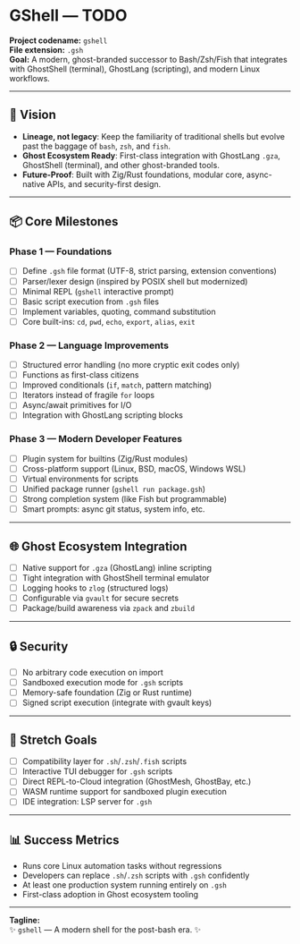 # GShell — TODO

**Project codename:** `gshell`  
**File extension:** `.gsh`  
**Goal:** A modern, ghost-branded successor to Bash/Zsh/Fish that integrates with GhostShell (terminal), GhostLang (scripting), and modern Linux workflows.

---

## 🎯 Vision

- **Lineage, not legacy**: Keep the familiarity of traditional shells but evolve past the baggage of `bash`, `zsh`, and `fish`.
- **Ghost Ecosystem Ready**: First-class integration with GhostLang `.gza`, GhostShell (terminal), and other ghost-branded tools.
- **Future-Proof**: Built with Zig/Rust foundations, modular core, async-native APIs, and security-first design.

---

## 📦 Core Milestones

### Phase 1 — Foundations
- [ ] Define `.gsh` file format (UTF-8, strict parsing, extension conventions)
- [ ] Parser/lexer design (inspired by POSIX shell but modernized)
- [ ] Minimal REPL (`gshell` interactive prompt)
- [ ] Basic script execution from `.gsh` files
- [ ] Implement variables, quoting, command substitution
- [ ] Core built-ins: `cd`, `pwd`, `echo`, `export`, `alias`, `exit`

### Phase 2 — Language Improvements
- [ ] Structured error handling (no more cryptic exit codes only)
- [ ] Functions as first-class citizens
- [ ] Improved conditionals (`if`, `match`, pattern matching)
- [ ] Iterators instead of fragile `for` loops
- [ ] Async/await primitives for I/O
- [ ] Integration with GhostLang scripting blocks

### Phase 3 — Modern Developer Features
- [ ] Plugin system for builtins (Zig/Rust modules)
- [ ] Cross-platform support (Linux, BSD, macOS, Windows WSL)
- [ ] Virtual environments for scripts
- [ ] Unified package runner (`gshell run package.gsh`)
- [ ] Strong completion system (like Fish but programmable)
- [ ] Smart prompts: async git status, system info, etc.

---

## 🌐 Ghost Ecosystem Integration
- [ ] Native support for `.gza` (GhostLang) inline scripting
- [ ] Tight integration with GhostShell terminal emulator
- [ ] Logging hooks to `zlog` (structured logs)
- [ ] Configurable via `gvault` for secure secrets
- [ ] Package/build awareness via `zpack` and `zbuild`

---

## 🔒 Security
- [ ] No arbitrary code execution on import
- [ ] Sandboxed execution mode for `.gsh` scripts
- [ ] Memory-safe foundation (Zig or Rust runtime)
- [ ] Signed script execution (integrate with gvault keys)

---

## 🚀 Stretch Goals
- [ ] Compatibility layer for `.sh`/`.zsh`/`.fish` scripts
- [ ] Interactive TUI debugger for `.gsh` scripts
- [ ] Direct REPL-to-Cloud integration (GhostMesh, GhostBay, etc.)
- [ ] WASM runtime support for sandboxed plugin execution
- [ ] IDE integration: LSP server for `.gsh`

---

## 📊 Success Metrics
- Runs core Linux automation tasks without regressions
- Developers can replace `.sh`/`.zsh` scripts with `.gsh` confidently
- At least one production system running entirely on `.gsh`
- First-class adoption in Ghost ecosystem tooling

---

**Tagline:**  
✨ `gshell` — A modern shell for the post-bash era. ✨

